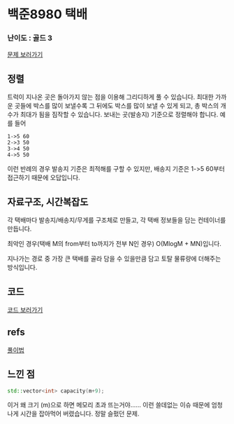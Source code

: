 


# 백준8980 택배

### 난이도 : 골드 3
[문제 보러가기](https://www.acmicpc.net/problem/8980)

## 정렬
트럭이 지나온 곳은 돌아가지 않는 점을 이용해 그리디하게 풀 수 있습니다.
최대한 가까운 곳들에 박스를 많이 보낼수록 그 뒤에도 박스를 많이 보낼 수 있게 되고, 총 박스의 개수가 최대가 됨을 짐작할 수 있습니다. 
보내는 곳(발송지) 기준으로 정렬해야 합니다. 
예를 들어  
```
1->5 60
2->3 50
3->4 50
4->5 50
```
이런 반례의 경우 발송지 기준은 최적해를 구할 수 있지만, 배송지 기준은 1->5 60부터 접근하기 때문에 오답입니다.



## 자료구조, 시간복잡도
각 택배마다 발송지/배송지/무게를 구조체로 만들고, 각 택배 정보들을 담는 컨테이너를 만듭니다.


최악인 경우(택배 M의 from부터 to까지가 전부 N인 경우) O(MlogM + MN)입니다.

지나가는 경로 중 가장 큰 택배를 골라 담을 수 있을만큼 담고 토탈 물류량에 더해주는 방식입니다.

## 코드
[코드 보러가기](./BOJ8980.cpp)

## refs
[풀이법](https://rebro.kr/49)

## 느낀 점
```c++
std::vector<int> capacity(m+9);
```
이거 왜 크기 (m)으로 하면 메모리 초과 뜨는거야......
이런 쓸데없는 이슈 때문에 엄청나게 시간을 잡아먹어 버렸습니다.
정말 슬펐던 문제.